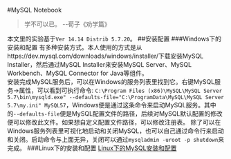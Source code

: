 #MySQL Notebook
>学不可以已。
>--荀子《劝学篇》
>
本文里的实验基于`Ver 14.14 Distrib 5.7.20`。
##安装配置
###Windows下的安装和配置
有多种安装方式。本人使用的方式是从https://dev.mysql.com/downloads/windows/installer/下载安装MySQL Installer，然后通过MySQL Installer来安装MySQL Server、MySQL Workbench、MySQL Connector for Java等组件。  
安装完成MySQL服务后，可以在Windows的服务列表里找到它。右键MySQL服务->属性，可以看到可执行命令: `C:\Program Files (x86)\MySQL\MySQL Server 5.7\bin\mysqld.exe" --defaults-file="C:\ProgramData\MySQL\MySQL Server 5.7\my.ini" MySQL57`，Windows便是通过这条命令来启动MySQL服务。其中的`--defaults-file`便是MySQL配置文件的路径，后续对MySQL默认配置的修改便可以修改此文件。如果想自定义配置文件路径，可以修改注册表。
除了可以在Windows服务列表里可视化地启动和关闭MySQL，也可以自己通过命令行来启动和关闭。启动命令与上面无异，关闭可以通过`mysqladmin -uroot -p shutdown`来完成。
###Linux下的安装和配置
[Linux下的MySQL安装和配置](https://blog.csdn.net/qq_32723447/article/details/80284118 "Linux下的MySQL安装和配置")
